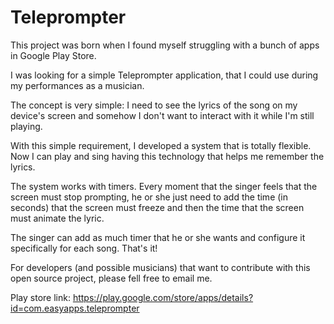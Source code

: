 # Teleprompter

This project was born when I found myself struggling with a bunch of apps in Google Play Store. 

I was looking for a simple Teleprompter application, that I could use during my performances as a musician.

The concept is very simple: 
I need to see the lyrics of the song on my device's screen and somehow I don't want to interact with it while I'm still playing.

With this simple requirement, I developed a system that is totally flexible. Now I can play and sing having this technology that helps me remember the lyrics.

The system works with timers. Every moment that the singer feels that the screen must stop prompting, he or she just need to add the time (in seconds) that the screen must freeze and then the time that the screen must animate the lyric.

The singer can add as much timer that he or she wants and configure it specifically for each song. That's it!

For developers (and possible musicians) that want to contribute with this open source project, please fell free to email me.

Play store link: https://play.google.com/store/apps/details?id=com.easyapps.teleprompter


